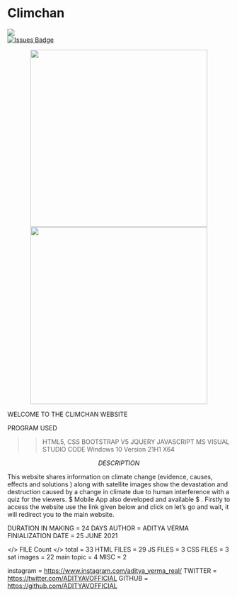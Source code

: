 # Climchan
<a href="https://twitter.com/ADITYAVOFFICIAL" ><img src="https://img.shields.io/twitter/follow/ADITYAVOFFICIAL.svg?style=social" /> </a>
<br>
<a href="https://github.com/ADITYAVOFFICIAL/awesome-github-profile-readme/issues"><img src="https://img.shields.io/github/issues/ADITYAVOFFICIAL/awesome-github-profile-readme" alt="Issues Badge"/></a>
<p align = "center">
  <img src = "https://github-readme-stats.vercel.app/api?username=ADITYAVOFFICIAL&show_icons=true&theme=bear" width = 400>
  <img src = "https://github-readme-streak-stats.herokuapp.com?user=ADITYAVOFFICIAL&theme=dark&hide_border=true" width = 400>
</p>
 WELCOME TO THE CLIMCHAN WEBSITE  

PROGRAM USED
>> HTML5, CSS
>> BOOTSTRAP V5
>> JQUERY
>> JAVASCRIPT
>> MS VISUAL STUDIO CODE
>> Windows 10 Version 21H1 X64

$$DESCRIPTION$$

This website shares information on climate change (evidence, causes, effects and solutions ) 
along with satellite images show the devastation and destruction caused by a change in climate 
due to human interference with a quiz for the viewers. $ Mobile App also developed and available $ .
Firstly to access the website use the link given below and click on let’s go and wait,
 it will redirect you to the main website.

DURATION IN MAKING = 24 DAYS
AUTHOR = ADITYA VERMA
FINIALIZATION DATE = 25 JUNE 2021


</> FILE Count  </>
total = 33
HTML FILES = 29
JS FILES = 3
CSS FILES = 3
sat images = 22
main topic = 4
MISC = 2

instagram = https://www.instagram.com/aditya_verma_real/
TWITTER = https://twitter.com/ADITYAVOFFICIAL
GITHUB = https://github.com/ADITYAVOFFICIAL
